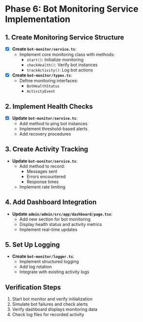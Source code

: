 # Phase 6: Bot Monitoring Service Implementation

## 1. Create Monitoring Service Structure
- [x] **Create `bot-monitor/service.ts`**:
  - Implement core monitoring class with methods:
    - `start()`: Initialize monitoring
    - `checkHealth()`: Verify bot instances
    - `trackActivity()`: Log bot actions
- [x] **Create `bot-monitor/types.ts`**:
  - Define monitoring interfaces:
    - `BotHealthStatus`
    - `ActivityEvent`

## 2. Implement Health Checks
- [x] **Update `bot-monitor/service.ts`**:
  - Add method to ping bot instances
  - Implement threshold-based alerts
  - Add recovery procedures

## 3. Create Activity Tracking
- **Update `bot-monitor/service.ts`**:
  - Add method to record:
    - Messages sent
    - Errors encountered
    - Response times
  - Implement rate limiting

## 4. Add Dashboard Integration
- **Update `admin/admin/src/app/dashboard/page.tsx`**:
  - Add new section for bot monitoring
  - Display health status and activity metrics
  - Implement real-time updates

## 5. Set Up Logging
- **Create `bot-monitor/logger.ts`**:
  - Implement structured logging
  - Add log rotation
  - Integrate with existing activity logs

## Verification Steps
1. Start bot monitor and verify initialization
2. Simulate bot failures and check alerts
3. Verify dashboard displays monitoring data
4. Check log files for recorded activity